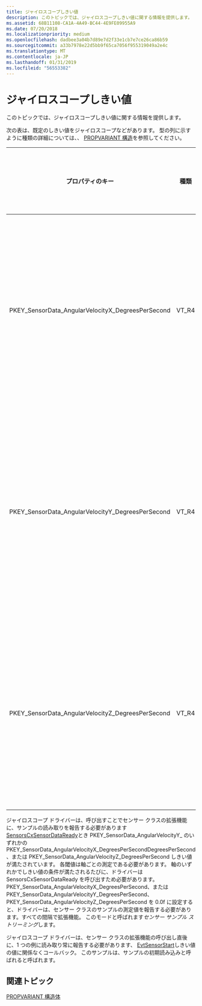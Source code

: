 ```yaml
---
title: ジャイロスコープしきい値
description: このトピックでは、ジャイロスコープしきい値に関する情報を提供します。
ms.assetid: 68B11108-CA1A-4A49-BC44-4E9FE09955A9
ms.date: 07/20/2018
ms.localizationpriority: medium
ms.openlocfilehash: dadbee3a04b7d89e7d2f33e1cb7e7ce26ca86b59
ms.sourcegitcommit: a33b7978e22d5bb9f65ca7056f955319049a2e4c
ms.translationtype: MT
ms.contentlocale: ja-JP
ms.lasthandoff: 01/31/2019
ms.locfileid: "56553382"
---
```

# <a name="gyroscope-thresholds"></a>ジャイロスコープしきい値


このトピックでは、ジャイロスコープしきい値に関する情報を提供します。

次の表は、既定のしきい値をジャイロスコープなどがあります。 型の列に示すように種類の詳細については、、 [PROPVARIANT 構造](https://go.microsoft.com/fwlink/p/?linkid=313395)を参照してください。

|プロパティのキー|種類|必須/オプション|既定値|説明|
|---|---|---|---|---|
|PKEY_SensorData_AngularVelocityX_DegreesPerSecond|VT_R4|必須|0.1f|1 秒あたりの度数法で、しきい値に到達するために必要な軸角度の速度の変更の最小量。|
|PKEY_SensorData_AngularVelocityY_DegreesPerSecond|VT_R4|必須|0.1f|1 秒あたりの度数法で、しきい値に到達するために必要な y 軸の周りの角度の速度の変更の最小量。|
|PKEY_SensorData_AngularVelocityZ_DegreesPerSecond|VT_R4|必須|0.1f|1 秒あたりの度数法で、しきい値に到達するために必要な z 軸角度の速度の変更の最小量。|

ジャイロスコープ ドライバーは、呼び出すことでセンサー クラスの拡張機能に、サンプルの読み取りを報告する必要があります[SensorsCxSensorDataReady](https://docs.microsoft.com/windows-hardware/drivers/ddi/content/sensorscx/nf-sensorscx-sensorscxsensordataready)とき PKEY_SensorData_AngularVelocityY_ のいずれかの PKEY_SensorData_AngularVelocityX_DegreesPerSecondDegreesPerSecond、または PKEY_SensorData_AngularVelocityZ_DegreesPerSecond しきい値が満たされています。 各閾値は軸ごとの測定である必要があります。 軸のいずれかでしきい値の条件が満たされるたびに、ドライバーは SensorsCxSensorDataReady を呼び出すため必要があります。
PKEY_SensorData_AngularVelocityX_DegreesPerSecond、または PKEY_SensorData_AngularVelocityY_DegreesPerSecond、PKEY_SensorData_AngularVelocityZ_DegreesPerSecond を 0.0f に設定すると、ドライバーは、センサー クラスのサンプルの測定値を報告する必要があります。すべての間隔で拡張機能。 このモードと呼ばれます*センサー サンプル ストリーミング*します。

ジャイロスコープ ドライバーは、センサー クラスの拡張機能の呼び出し直後に、1 つの例に読み取り常に報告する必要があります、 [EvtSensorStart](https://docs.microsoft.com/windows-hardware/drivers/ddi/content/sensorscx/ns-sensorscx-_sensor_controller_config)しきい値の値に関係なくコールバック。 このサンプルは、サンプルの初期読み込みと呼ばれると呼ばれます。

## <a name="related-topics"></a>関連トピック


[PROPVARIANT 構造体](https://go.microsoft.com/fwlink/p/?linkid=313395)








